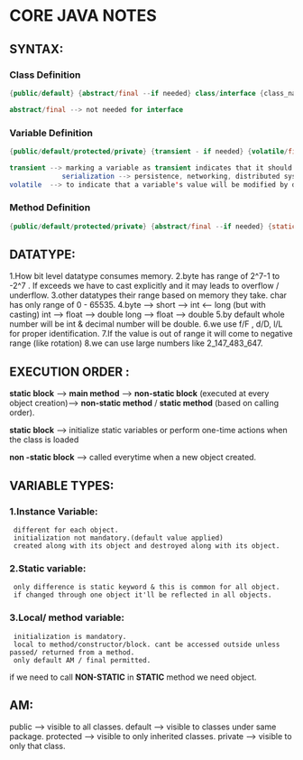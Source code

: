 # **CORE JAVA NOTES**

## **SYNTAX**:

### Class Definition

```java
{public/default} {abstract/final --if needed} class/interface {class_name} {....... }

abstract/final --> not needed for interface

```

### Variable Definition

```java
{public/default/protected/private} {transient - if needed} {volatile/final --if needed} {static --if needed} {datatype} {variable_name} = {value} ;

transient --> marking a variable as transient indicates that it should not be serialized.
             serialization --> persistence, networking, distributed systems, caching, JMS & message brokers.
volatile  --> to indicate that a variable's value will be modified by different threads. (change in one thread is visible to all threads)

```
### Method Definition

```java
{public/default/protected/private} {abstract/final --if needed} {static --if needed} {synchronized -- if needed} {return type --> void & others} {method_name} (parameters ...any number) { ... }
```

## **DATATYPE**:

1.How bit level datatype consumes memory.
2.byte has range of 2^7-1 to -2^7 . If exceeds we have to cast explicitly and it may leads to overflow / underflow.
3.other datatypes their range based on memory they take. char has only range of 0 - 65535.
4.byte --> short --> int <-- long (but with casting) 
                      int --> float --> double 
                      long --> float --> double
5.by default whole number will be int & decimal number will be double.
6.we use f/F , d/D, l/L for proper identification.
7.If the value is out of range it will come to negative range (like rotation)
8.we can use large numbers like 2_147_483_647.

## **EXECUTION ORDER** :

**static block** --> **main method** --> **non-static block** (executed at every object creation)--> **non-static method** / **static method** (based on calling order).

**static block** --> initialize static variables or perform one-time actions when the class is loaded

**non -static block** --> called everytime when a new object created.

## **VARIABLE TYPES**:

### **1.Instance Variable**:
     different for each object.
     initialization not mandatory.(default value applied)
     created along with its object and destroyed along with its object.
### **2.Static variable**:
     only difference is static keyword & this is common for all object.
     if changed through one object it'll be reflected in all objects.
### **3.Local/ method variable**:
     initialization is mandatory.
     local to method/constructor/block. cant be accessed outside unless passed/ returned from a method.
     only default AM / final permitted.

if we need to call **NON-STATIC** in  **STATIC** method we need object.

## **AM**:

public --> visible to all classes.
default --> visible to classes under same package.
protected --> visible to only inherited classes.
private --> visible to only that class.
